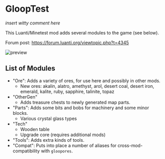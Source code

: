# GloopTest
*insert witty comment here*

This Luanti/Minetest mod adds several modules to the game (see below).

Forum post: https://forum.luanti.org/viewtopic.php?t=4345

![preview](https://content.luanti.org/uploads/M99OwGL25g.png)

## List of Modules

 * "Ore": Adds a variety of ores, for use here and possibly in other mods.
     * New ores: akalin, alatro, amethyst, arol, desert coal, desert iron,
       emerald, kalite, ruby, sapphire, talinite, topaz
 * "OtherGen"
     * Adds treasure chests to newly generated map parts.
 * "Parts": Adds some bits and bobs for machinery and some minor blocks.
     * Various crystal glass types
 * "Tech"
     * Wooden table
     * Upgrade core (requires additional mods)
 * "Tools": Adds extra kinds of tools.
 * "Compat": Puts into place a number of aliases for cross-mod-compatibility with `gloopores`.
